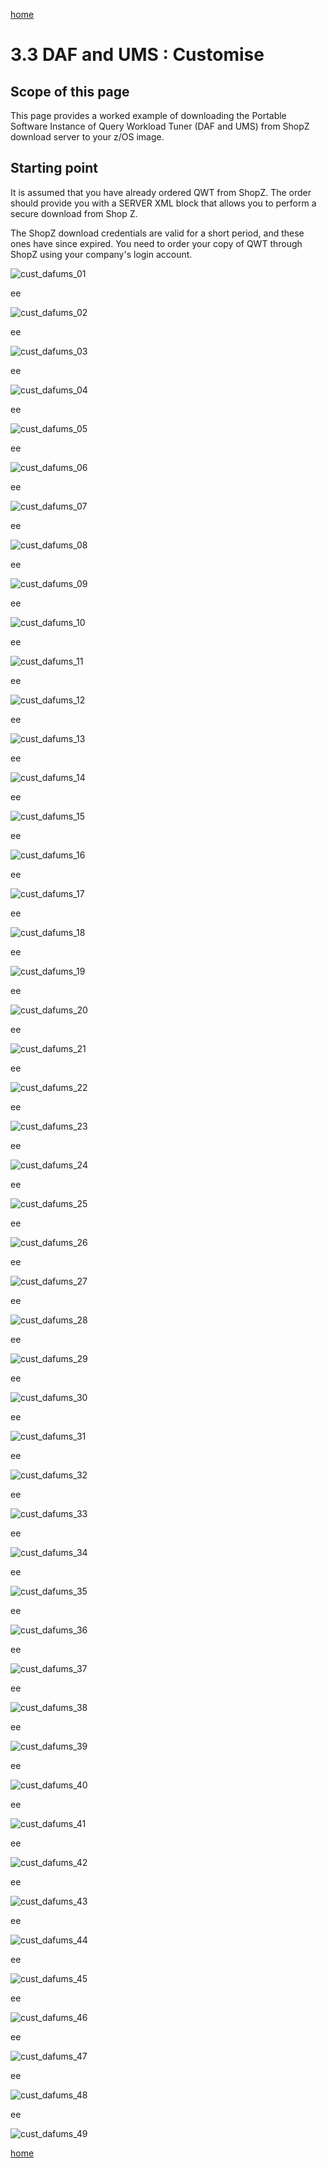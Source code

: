 [home](https://github.com/zeditor01/zowe_db2_tools/blob/main/docs/ZPDT_Build_Path.md)

# 3.3 DAF and UMS : Customise

## Scope of this page

This page provides a worked example of downloading the Portable Software Instance of Query Workload Tuner (DAF and UMS) from ShopZ download server to your z/OS image.

## Starting point

It is assumed that you have already ordered QWT from ShopZ. The order should provide you with a SERVER XML block that allows you to perform a secure download from Shop Z. 

The ShopZ download credentials are valid for a short period, and these ones have since expired. You need to order your copy of QWT through ShopZ using your company's login account.




![cust_dafums_01](/images/cust_dafums_01.jpg)

ee

![cust_dafums_02](/images/cust_dafums_02.jpg)

ee

![cust_dafums_03](/images/cust_dafums_03.jpg)

ee

![cust_dafums_04](/images/cust_dafums_04.jpg)

ee

![cust_dafums_05](/images/cust_dafums_05.jpg)

ee

![cust_dafums_06](/images/cust_dafums_06.jpg)

ee

![cust_dafums_07](/images/cust_dafums_07.jpg)

ee

![cust_dafums_08](/images/cust_dafums_08.jpg)

ee

![cust_dafums_09](/images/cust_dafums_09.jpg)

ee

![cust_dafums_10](/images/cust_dafums_10.jpg)

ee

![cust_dafums_11](/images/cust_dafums_11.jpg)

ee

![cust_dafums_12](/images/cust_dafums_12.jpg)

ee

![cust_dafums_13](/images/cust_dafums_13.jpg)

ee

![cust_dafums_14](/images/cust_dafums_14.jpg)

ee

![cust_dafums_15](/images/cust_dafums_15.jpg)

ee

![cust_dafums_16](/images/cust_dafums_16.jpg)

ee

![cust_dafums_17](/images/cust_dafums_17.jpg)

ee

![cust_dafums_18](/images/cust_dafums_18.jpg)

ee

![cust_dafums_19](/images/cust_dafums_19.jpg)

ee

![cust_dafums_20](/images/cust_dafums_20.jpg)

ee

![cust_dafums_21](/images/cust_dafums_21.jpg)

ee

![cust_dafums_22](/images/cust_dafums_22.jpg)

ee

![cust_dafums_23](/images/cust_dafums_23.jpg)

ee

![cust_dafums_24](/images/cust_dafums_24.jpg)

ee

![cust_dafums_25](/images/cust_dafums_25.jpg)

ee

![cust_dafums_26](/images/cust_dafums_26.jpg)

ee

![cust_dafums_27](/images/cust_dafums_27.jpg)

ee

![cust_dafums_28](/images/cust_dafums_28.jpg)

ee

![cust_dafums_29](/images/cust_dafums_29.jpg)

ee

![cust_dafums_30](/images/cust_dafums_30.jpg)

ee

![cust_dafums_31](/images/cust_dafums_31.jpg)

ee

![cust_dafums_32](/images/cust_dafums_32.jpg)

ee

![cust_dafums_33](/images/cust_dafums_33.jpg)

ee

![cust_dafums_34](/images/cust_dafums_34.jpg)

ee

![cust_dafums_35](/images/cust_dafums_35.jpg)

ee

![cust_dafums_36](/images/cust_dafums_36.jpg)

ee

![cust_dafums_37](/images/cust_dafums_37.jpg)

ee

![cust_dafums_38](/images/cust_dafums_38.jpg)

ee

![cust_dafums_39](/images/cust_dafums_39.jpg)

ee

![cust_dafums_40](/images/cust_dafums_40.jpg)

ee

![cust_dafums_41](/images/cust_dafums_41.jpg)

ee

![cust_dafums_42](/images/cust_dafums_42.jpg)

ee

![cust_dafums_43](/images/cust_dafums_43.jpg)

ee

![cust_dafums_44](/images/cust_dafums_44.jpg)

ee

![cust_dafums_45](/images/cust_dafums_45.jpg)

ee

![cust_dafums_46](/images/cust_dafums_46.jpg)

ee

![cust_dafums_47](/images/cust_dafums_47.jpg)

ee

![cust_dafums_48](/images/cust_dafums_48.jpg)

ee

![cust_dafums_49](/images/cust_dafums_49.jpg)






[home](https://github.com/zeditor01/zowe_db2_tools/blob/main/docs/ZPDT_Build_Path.md)

